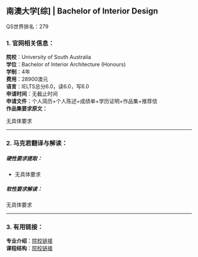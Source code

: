 ## 南澳大学[综] | Bachelor of Interior Design

QS世界排名：279

### 1. 官网相关信息：

**院校**：University of South Australia     
**学位**：Bachelor of Interior Architecture (Honours)   
**学制**：4年  
**费用**：28900澳元  
**语言**：IELTS总分6.0，读6.0，写6.0  
**申请时间**：无截止时间  
**申请文件**：个人简历+个人陈述+成绩单+学历证明+作品集+推荐信  
**作品集要求原文：**   

>
无具体要求








---


### 2. 马克君翻译与解读：

##### 硬性要求提取：
- 无具体要求


##### 软性要求解读：
无具体要求


---


### 3. 有用链接：

**专业介绍**：[院校链接](http://study.unisa.edu.au/degrees/bachelor-of-interior-architecture)  
**课程结构**：[院校链接](http://study.unisa.edu.au/degrees/bachelor-of-interior-architecture) 